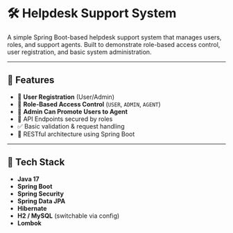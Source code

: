 # 🛠 Helpdesk Support System

A simple Spring Boot-based helpdesk support system that manages users, roles, and support agents. Built to demonstrate role-based access control, user registration, and basic system administration.

---

## 🚀 Features

- 🔐 **User Registration** (User/Admin)
- 👮 **Role-Based Access Control** (`USER`, `ADMIN`, `AGENT`)
- 🔁 **Admin Can Promote Users to Agent**
- 🧾 API Endpoints secured by roles
- ✅ Basic validation & request handling
- 🌱 RESTful architecture using Spring Boot

---

## 🧩 Tech Stack

- **Java 17**
- **Spring Boot**
- **Spring Security**
- **Spring Data JPA**
- **Hibernate**
- **H2 / MySQL** (switchable via config)
- **Lombok**
